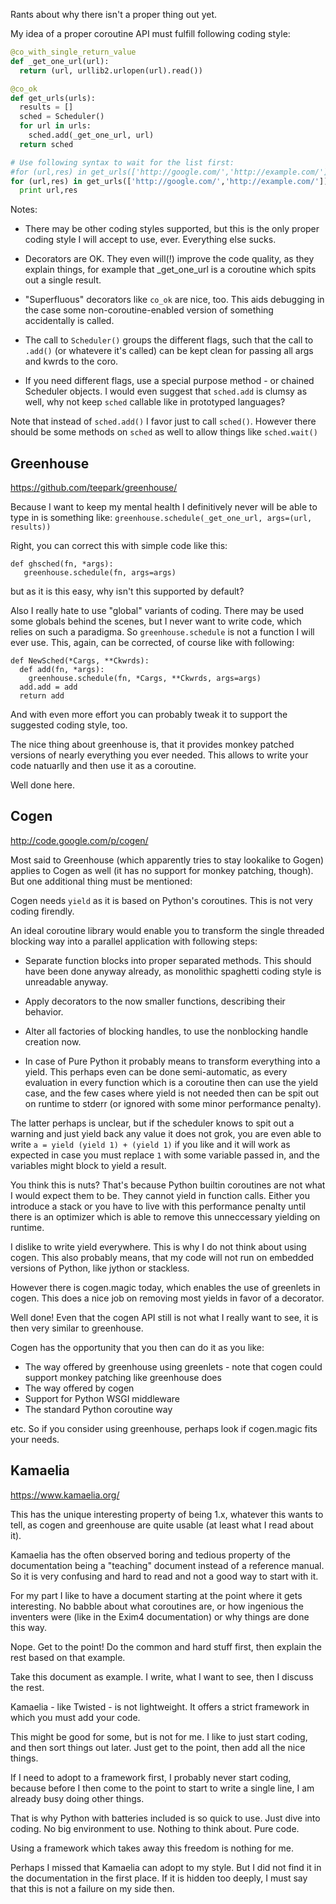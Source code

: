 Rants about why there isn't a proper thing out yet.

My idea of a proper coroutine API must fulfill following coding style:

```python
@co_with_single_return_value
def _get_one_url(url):
  return (url, urllib2.urlopen(url).read())

@co_ok
def get_urls(urls):
  results = []
  sched = Scheduler()
  for url in urls:
    sched.add(_get_one_url, url)
  return sched

# Use following syntax to wait for the list first:
#for (url,res) in get_urls(['http://google.com/','http://example.com/']).wait():
for (url,res) in get_urls(['http://google.com/','http://example.com/']):
  print url,res
```

Notes:

* There may be other coding styles supported, but this is the only proper coding style I will accept to use, ever.  Everything else sucks.

* Decorators are OK.  They even will(!) improve the code quality, as they explain things, for example that _get_one_url is a coroutine which spits out a single result.

* "Superfluous" decorators like `co_ok` are nice, too.  This aids debugging in the case some non-coroutine-enabled version of something accidentally is called.

* The call to `Scheduler()` groups the different flags, such that the call to `.add()` (or whatevere it's called) can be kept clean for passing all args and kwrds to the coro.

* If you need different flags, use a special purpose method - or chained Scheduler objects.  I would even suggest that `sched.add` is clumsy as well, why not keep `sched` callable like in prototyped languages?

Note that instead of `sched.add()` I favor just to call `sched()`.  However there should be some methods on `sched` as well to allow things like `sched.wait()`


Greenhouse
----------
https://github.com/teepark/greenhouse/

Because I want to keep my mental health I definitively never will be able to type in is something like:
`greenhouse.schedule(_get_one_url, args=(url, results))`

Right, you can correct this with simple code like this:
```
def ghsched(fn, *args):
   greenhouse.schedule(fn, args=args)
```
but as it is this easy, why isn't this supported by default?

Also I really hate to use "global" variants of coding.  There may be used some globals behind the scenes, but I never want to write code, which relies on such a paradigma.  So `greenhouse.schedule` is not a function I will ever use.  This, again, can be corrected, of course like with following:
```
def NewSched(*Cargs, **Ckwrds):
  def add(fn, *args):
    greenhouse.schedule(fn, *Cargs, **Ckwrds, args=args)
  add.add = add
  return add
```

And with even more effort you can probably tweak it to support the suggested coding style, too.

The nice thing about greenhouse is, that it provides monkey patched versions of nearly everything you ever needed.  This allows to write your code natuarlly and then use it as a coroutine.

Well done here.


Cogen
-----
http://code.google.com/p/cogen/

Most said to Greenhouse (which apparently tries to stay lookalike to Gogen) applies to Cogen as well (it has no support for monkey patching, though).  But one additional thing must be mentioned:

Cogen needs `yield` as it is based on Python's coroutines.  This is not very coding firendly.

An ideal coroutine library would enable you to transform the single threaded blocking way into a parallel application with following steps:

- Separate function blocks into proper separated methods.  This should have been done anyway already, as monolithic spaghetti coding style is unreadable anyway.

- Apply decorators to the now smaller functions, describing their behavior.

- Alter all factories of blocking handles, to use the nonblocking handle creation now.

- In case of Pure Python it probably means to transform everything into a yield.  This perhaps even can be done semi-automatic, as every evaluation in every function which is a coroutine then can use the yield case, and the few cases where yield is not needed then can be spit out on runtime to stderr (or ignored with some minor performance penalty).

The latter perhaps is unclear, but if the scheduler knows to spit out a warning and just yield back any value it does not grok, you are even able to write `a = yield (yield 1) + (yield 1)` if you like and it will work as expected in case you must replace `1` with some variable passed in, and the variables might block to yield a result.

You think this is nuts?  That's because Python builtin coroutines are not what I would expect them to be.  They cannot yield in function calls.  Either you introduce a stack or you have to live with this performance penalty until there is an optimizer which is able to remove this unneccessary yielding on runtime.

I dislike to write yield everywhere.  This is why I do not think about using cogen.  This also probably means, that my code will not run on embedded versions of Python, like jython or stackless.

However there is cogen.magic today, which enables the use of greenlets in cogen.  This does a nice job on removing most yields in favor of a decorator.

Well done!  Even that the cogen API still is not what I really want to see, it is then very similar to greenhouse.

Cogen has the opportunity that you then can do it as you like:

- The way offered by greenhouse using greenlets - note that cogen could support monkey patching like greenhouse does
- The way offered by cogen
- Support for Python WSGI middleware
- The standard Python coroutine way

etc.  So if you consider using greenhouse, perhaps look if cogen.magic fits your needs.


Kamaelia
--------
https://www.kamaelia.org/

This has the unique interesting property of being 1.x, whatever this wants to tell, as cogen and greenhouse are quite usable (at least what I read about it).

Kamaelia has the often observed boring and tedious property of the documentation being a "teaching" document instead of a reference manual.  So it is very confusing and hard to read and not a good way to start with it.

For my part I like to have a document starting at the point where it gets interesting.  No babble about what coroutines are, or how ingenious the inventers were (like in the Exim4 documentation) or why things are done this way.

Nope.  Get to the point!  Do the common and hard stuff first, then explain the rest based on that example.

Take this document as example.  I write, what I want to see, then I discuss the rest.

Kamaelia - like Twisted - is not lightweight.  It offers a strict framework in which you must add your code.

This might be good for some, but is not for me.  I like to just start coding, and then sort things out later.  Just get to the point, then add all the nice things.

If I need to adopt to a framework first, I probably never start coding, because before I then come to the point to start to write a single line, I am already busy doing other things.

That is why Python with batteries included is so quick to use.  Just dive into coding.  No big environment to use.  Nothing to think about.  Pure code.

Using a framework which takes away this freedom is nothing for me.

Perhaps I missed that Kamaelia can adopt to my style.  But I did not find it in the documentation in the first place.  If it is hidden too deeply, I must say that this is not a failure on my side then.

